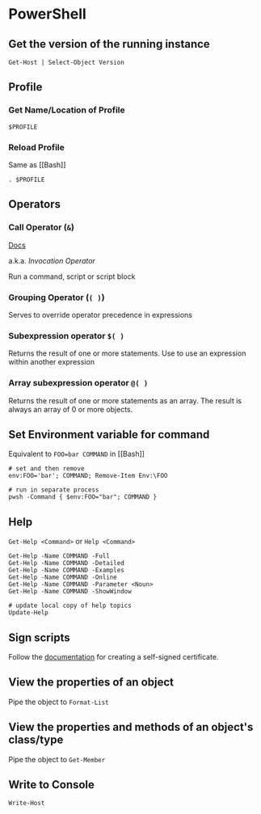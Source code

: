 # PowerShell

## Get the version of the running instance

```pwsh
Get-Host | Select-Object Version
```

## Profile

### Get Name/Location of Profile

```pwsh
$PROFILE
```

### Reload Profile

Same as [[Bash]]

```pwsh
. $PROFILE
```

## Operators

### Call Operator (`&`)

[Docs](https://learn.microsoft.com/en-us/powershell/module/microsoft.powershell.core/about/about_operators?view=powershell-7.3)

a.k.a. _Invocation Operator_

Run a command, script or script block

### Grouping Operator (`( )`)

Serves to override operator precedence in expressions

### Subexpression operator `$( )`

Returns the result of one or more statements. Use to use an expression within another expression

### Array subexpression operator `@( )`

Returns the result of one or more statements as an array. The result is always an array of 0 or more objects.

## Set Environment variable for command

Equivalent to `FOO=bar COMMAND` in [[Bash]]

```pwsh
# set and then remove 
env:FOO='bar'; COMMAND; Remove-Item Env:\FOO

# run in separate process
pwsh -Command { $env:FOO="bar"; COMMAND }
```

## Help

`Get-Help <Command>` or `Help <Command>`

```pwsh
Get-Help -Name COMMAND -Full
Get-Help -Name COMMAND -Detailed
Get-Help -Name COMMAND -Examples
Get-Help -Name COMMAND -Online
Get-Help -Name COMMAND -Parameter <Noun>
Get-Help -Name COMMAND -ShowWindow

# update local copy of help topics
Update-Help
```

## Sign scripts

Follow the
[documentation](https://learn.microsoft.com/en-us/powershell/module/microsoft.powershell.core/about/about_signing?view=powershell-7.3)
for creating a self-signed certificate.

## View the properties of an object

Pipe the object to `Format-List`

## View the properties and methods of an object's class/type

Pipe the object to `Get-Member`

## Write to Console

`Write-Host`
